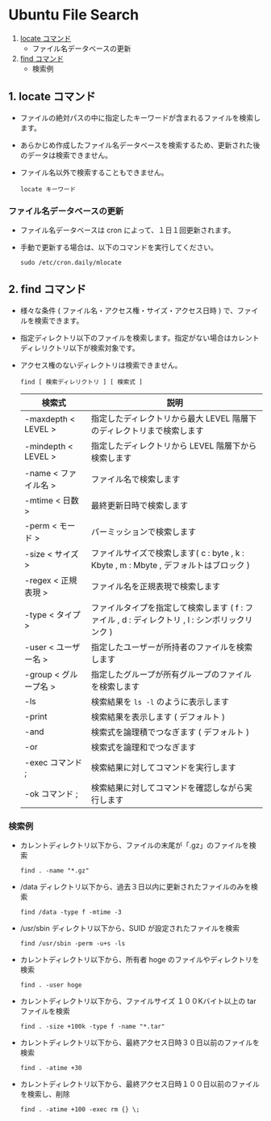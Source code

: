 # Ubuntu File Search
1. [locate コマンド](#anchor1)
   - ファイル名データベースの更新
2. [find コマンド](#anchor2)
   - 検索例

<a id="anchor1"></a>

## 1. locate コマンド
 - ファイルの絶対パスの中に指定したキーワードが含まれるファイルを検索します。
 - あらかじめ作成したファイル名データベースを検索するため、更新された後のデータは検索できません。
 - ファイル名以外で検索することもできません。

    ```:書式
    locate キーワード
    ```

### ファイル名データベースの更新
 - ファイル名データベースは cron によって、１日１回更新されます。
 - 手動で更新する場合は、以下のコマンドを実行してください。

    ```:コマンド
    sudo /etc/cron.daily/mlocate
    ```

<a id="anchor2"></a>

## 2. find コマンド
 - 様々な条件 ( ファイル名・アクセス権・サイズ・アクセス日時 ) で、ファイルを検索できます。
 - 指定ディレクトリ以下のファイルを検索します。指定がない場合はカレントディレリクトリ以下が検索対象です。
 - アクセス権のないディレクトリは検索できません。

     ```:書式
     find [ 検索ディレリクトリ ] [ 検索式 ]
     ```

    |検索式|説明|
    |---|---|
    |-maxdepth < LEVEL >|指定したディレクトリから最大 LEVEL 階層下のディレクトリまで検索します|
    |-mindepth < LEVEL >|指定したディレクトリから LEVEL 階層下から検索します|
    |-name < ファイル名 >|ファイル名で検索します|
    |-mtime < 日数 >|最終更新日時で検索します|
    |-perm < モード >|パーミッションで検索します|
    |-size < サイズ >|ファイルサイズで検索します( c : byte , k : Kbyte , m : Mbyte , デフォルトはブロック )|
    |-regex < 正規表現 >|ファイル名を正規表現で検索します|
    |-type < タイプ >|ファイルタイプを指定して検索します ( f : ファイル , d : ディレクトリ , l : シンボリックリンク )|
    |-user < ユーザー名 >|指定したユーザーが所持者のファイルを検索します|
    |-group < グループ名 >|指定したグループが所有グループのファイルを検索します|
    |-ls|検索結果を ` ls -l ` のように表示します|
    |-print|検索結果を表示します ( デフォルト )|
    |-and|検索式を論理積でつなぎます ( デフォルト )|
    |-or|検索式を論理和でつなぎます|
    |-exec コマンド \;|検索結果に対してコマンドを実行します|
    |-ok コマンド \;|検索結果に対してコマンドを確認しながら実行します|

### 検索例
 - カレントディレクトリ以下から、ファイルの末尾が「.gz」のファイルを検索

    ```:コマンド
    find . -name "*.gz"
    ```

 - /data ディレクトリ以下から、過去３日以内に更新されたファイルのみを検索

    ```:コマンド
    find /data -type f -mtime -3
    ```

 - /usr/sbin ディレクトリ以下から、SUID が設定されたファイルを検索

    ```:コマンド
    find /usr/sbin -perm -u+s -ls
    ```
 - カレントディレクトリ以下から、所有者 hoge のファイルやディレクトリを検索

    ```:コマンド
    find . -user hoge
    ```

 - カレントディレクトリ以下から、ファイルサイズ １００Kバイト以上の tar ファイルを検索

    ```:コマンド
    find . -size +100k -type f -name "*.tar"
    ```

 - カレントディレクトリ以下から、最終アクセス日時３０日以前のファイルを検索

    ```:コマンド
    find . -atime +30
    ```

 - カレントディレクトリ以下から、最終アクセス日時１００日以前のファイルを検索し、削除

    ```:コマンド
    find . -atime +100 -exec rm {} \;
    ```
